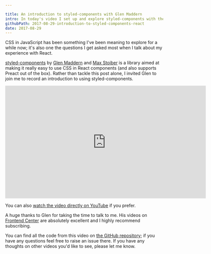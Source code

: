 ```yaml
---

title: An introduction to styled-components with Glen Maddern
intro: In today's video I set up and explore styled-components with the help of Glen Maddern.
githubPath: 2017-08-29-introduction-to-styled-components-react
date: 2017-08-29
---
```


CSS in JavaScript has been something I've been meaning to explore for a while now; it's also one the questions I get asked most when I talk about my experience with React.

[styled-components][styled-components] by [Glen Maddern][glen] and [Max Stoiber][max] is a library aimed at making it really easy to use CSS in React components (and also supports Preact out of the box). Rather than tackle this post alone, I invited Glen to join me to record an introduction to using styled-components.

<iframe width="640" height="360" src="https://www.youtube.com/embed/fmotV1PQac8?rel=0" frameborder="0" allowfullscreen></iframe>

You can also [watch the video directly on YouTube](https://www.youtube.com/watch?v=fmotV1PQac8) if you prefer.

A huge thanks to Glen for taking the time to talk to me. His videos on [Frontend Center][front-end-center] are absolutely excellent and I highly recommend subscribing.

You can find all the code from this video on [the GitHub repository][repo]; if you have any questions feel free to raise an issue there. If you have any thoughts on other videos you'd like to see, please let me know.

[repo]: https://github.com/javascript-playground/styled-components-screencast
[styled-components]: https://github.com/styled-components/styled-components
[glen]: https://twitter.com/glenmaddern
[max]: https://twitter.com/mxstbr
[sc-docs]: https://www.styled-components.com/docs/basics
[front-end-center]: https://frontend.center
